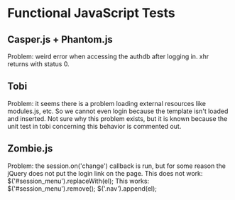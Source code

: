 # Functional JavaScript Tests

## Casper.js + Phantom.js

Problem: weird error when accessing the authdb after logging in. xhr returns with status 0.

## Tobi

Problem: it seems there is a problem loading external resources like modules.js, etc. So we cannot even login because the template isn't loaded and inserted. Not sure why this problem exists, but it is known because the unit test in tobi concerning this behavior is commented out.

## Zombie.js

Problem: the session.on('change') callback is run, but for some reason the jQuery does not put the login link on the page.
This does not work: $('#session_menu').replaceWith(el);
This works: $('#session_menu').remove(); $('.nav').append(el);
